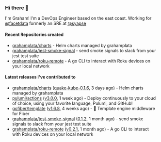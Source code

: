 ### Hi there 👋

I'm Graham! I'm a DevOps Engineer based on the east coast. Working for [@facetdata](https://github.com/facetdata) formerly an SRE at [@syapse](https://github.com/syapse)

#### Recent Repositories created
- [grahamplata/charts](https://github.com/grahamplata/charts) - Helm charts managed by grahamplata
- [grahamplata/jest-smoke-signal](https://github.com/grahamplata/jest-smoke-signal) - send smoke signals to slack from your jest test suite
- [grahamplata/roku-remote](https://github.com/grahamplata/roku-remote) - A go CLI to interact with Roku devices on your local network

#### Latest releases I've contributed to


- [grahamplata/charts](https://github.com/grahamplata/charts) ([quake-kube-0.1.6](https://github.com/grahamplata/charts/releases/tag/quake-kube-0.1.6), 3 days ago) - Helm charts managed by grahamplata
- [pulumi/actions](https://github.com/pulumi/actions) ([v3.0.0](https://github.com/pulumi/actions/releases/tag/v3.0.0), 1 week ago) - Deploy continuously to your cloud of choice, using your favorite language, Pulumi, and GitHub!
- [gofiber/template](https://github.com/gofiber/template) ([v1.6.8](https://github.com/gofiber/template/releases/tag/v1.6.8), 4 weeks ago) - 🧬 Template engine middleware for Fiber
- [grahamplata/jest-smoke-signal](https://github.com/grahamplata/jest-smoke-signal) ([0.1.2](https://github.com/grahamplata/jest-smoke-signal/releases/tag/0.1.2), 1 month ago) - send smoke signals to slack from your jest test suite
- [grahamplata/roku-remote](https://github.com/grahamplata/roku-remote) ([v0.2.1](https://github.com/grahamplata/roku-remote/releases/tag/v0.2.1), 1 month ago) - A go CLI to interact with Roku devices on your local network
